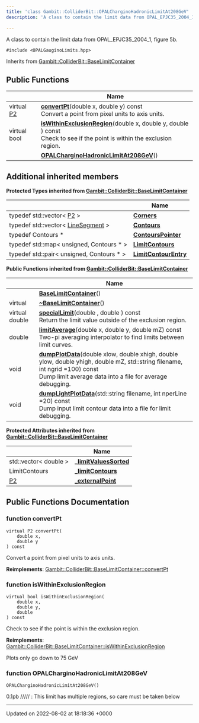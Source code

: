 ```yaml
---
title: 'class Gambit::ColliderBit::OPALCharginoHadronicLimitAt208GeV'
description: 'A class to contain the limit data from OPAL_EPJC35_2004_1, figure 5b. '

---
```









A class to contain the limit data from OPAL_EPJC35_2004_1, figure 5b. 


`#include <OPALGauginoLimits.hpp>`

Inherits from [Gambit::ColliderBit::BaseLimitContainer](/documentation/code/main/classes/classgambit_1_1colliderbit_1_1baselimitcontainer/)

## Public Functions

|                | Name           |
| -------------- | -------------- |
| virtual [P2](/documentation/code/main/classes/classgambit_1_1colliderbit_1_1p2/) | **[convertPt](/documentation/code/main/classes/classgambit_1_1colliderbit_1_1opalcharginohadroniclimitat208gev/#function-convertpt)**(double x, double y) const<br>Convert a point from pixel units to axis units.  |
| virtual bool | **[isWithinExclusionRegion](/documentation/code/main/classes/classgambit_1_1colliderbit_1_1opalcharginohadroniclimitat208gev/#function-iswithinexclusionregion)**(double x, double y, double ) const<br>Check to see if the point is within the exclusion region.  |
| | **[OPALCharginoHadronicLimitAt208GeV](/documentation/code/main/classes/classgambit_1_1colliderbit_1_1opalcharginohadroniclimitat208gev/#function-opalcharginohadroniclimitat208gev)**() |

## Additional inherited members

**Protected Types inherited from [Gambit::ColliderBit::BaseLimitContainer](/documentation/code/main/classes/classgambit_1_1colliderbit_1_1baselimitcontainer/)**

|                | Name           |
| -------------- | -------------- |
| typedef std::vector< [P2](/documentation/code/main/classes/classgambit_1_1colliderbit_1_1p2/) > | **[Corners](/documentation/code/main/classes/classgambit_1_1colliderbit_1_1baselimitcontainer/#typedef-corners)**  |
| typedef std::vector< [LineSegment](/documentation/code/main/classes/classgambit_1_1colliderbit_1_1linesegment/) > | **[Contours](/documentation/code/main/classes/classgambit_1_1colliderbit_1_1baselimitcontainer/#typedef-contours)**  |
| typedef Contours * | **[ContoursPointer](/documentation/code/main/classes/classgambit_1_1colliderbit_1_1baselimitcontainer/#typedef-contourspointer)**  |
| typedef std::map< unsigned, Contours * > | **[LimitContours](/documentation/code/main/classes/classgambit_1_1colliderbit_1_1baselimitcontainer/#typedef-limitcontours)**  |
| typedef std::pair< unsigned, Contours * > | **[LimitContourEntry](/documentation/code/main/classes/classgambit_1_1colliderbit_1_1baselimitcontainer/#typedef-limitcontourentry)**  |

**Public Functions inherited from [Gambit::ColliderBit::BaseLimitContainer](/documentation/code/main/classes/classgambit_1_1colliderbit_1_1baselimitcontainer/)**

|                | Name           |
| -------------- | -------------- |
| | **[BaseLimitContainer](/documentation/code/main/classes/classgambit_1_1colliderbit_1_1baselimitcontainer/#function-baselimitcontainer)**() |
| virtual | **[~BaseLimitContainer](/documentation/code/main/classes/classgambit_1_1colliderbit_1_1baselimitcontainer/#function-~baselimitcontainer)**() |
| virtual double | **[specialLimit](/documentation/code/main/classes/classgambit_1_1colliderbit_1_1baselimitcontainer/#function-speciallimit)**(double , double ) const<br>Return the limit value outside of the exclusion region.  |
| double | **[limitAverage](/documentation/code/main/classes/classgambit_1_1colliderbit_1_1baselimitcontainer/#function-limitaverage)**(double x, double y, double mZ) const<br>Two-pi averaging interpolator to find limits between limit curves.  |
| void | **[dumpPlotData](/documentation/code/main/classes/classgambit_1_1colliderbit_1_1baselimitcontainer/#function-dumpplotdata)**(double xlow, double xhigh, double ylow, double yhigh, double mZ, std::string filename, int ngrid =100) const<br>Dump limit average data into a file for average debugging.  |
| void | **[dumpLightPlotData](/documentation/code/main/classes/classgambit_1_1colliderbit_1_1baselimitcontainer/#function-dumplightplotdata)**(std::string filename, int nperLine =20) const<br>Dump input limit contour data into a file for limit debugging.  |

**Protected Attributes inherited from [Gambit::ColliderBit::BaseLimitContainer](/documentation/code/main/classes/classgambit_1_1colliderbit_1_1baselimitcontainer/)**

|                | Name           |
| -------------- | -------------- |
| std::vector< double > | **[_limitValuesSorted](/documentation/code/main/classes/classgambit_1_1colliderbit_1_1baselimitcontainer/#variable--limitvaluessorted)**  |
| LimitContours | **[_limitContours](/documentation/code/main/classes/classgambit_1_1colliderbit_1_1baselimitcontainer/#variable--limitcontours)**  |
| [P2](/documentation/code/main/classes/classgambit_1_1colliderbit_1_1p2/) | **[_externalPoint](/documentation/code/main/classes/classgambit_1_1colliderbit_1_1baselimitcontainer/#variable--externalpoint)**  |


## Public Functions Documentation

### function convertPt

```
virtual P2 convertPt(
    double x,
    double y
) const
```

Convert a point from pixel units to axis units. 

**Reimplements**: [Gambit::ColliderBit::BaseLimitContainer::convertPt](/documentation/code/main/classes/classgambit_1_1colliderbit_1_1baselimitcontainer/#function-convertpt)


### function isWithinExclusionRegion

```
virtual bool isWithinExclusionRegion(
    double x,
    double y,
    double 
) const
```

Check to see if the point is within the exclusion region. 

**Reimplements**: [Gambit::ColliderBit::BaseLimitContainer::isWithinExclusionRegion](/documentation/code/main/classes/classgambit_1_1colliderbit_1_1baselimitcontainer/#function-iswithinexclusionregion)


Plots only go down to 75 GeV


### function OPALCharginoHadronicLimitAt208GeV

```
OPALCharginoHadronicLimitAt208GeV()
```


0.1pb ///// : This limit has multiple regions, so care must be taken below


-------------------------------

Updated on 2022-08-02 at 18:18:36 +0000